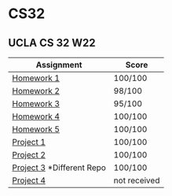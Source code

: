 # CS32
UCLA CS 32 W22 
---
| Assignment | Score |
| ----------- | ----------- |
| [Homework 1](https://github.com/gayatri-3/CS32/tree/main/homework/hw1) | 100/100 |
| [Homework 2](https://github.com/gayatri-3/CS32/tree/main/homework/hw2) | 98/100 |
| [Homework 3](https://github.com/gayatri-3/CS32/tree/main/homework/hw3) | 95/100 |
| [Homework 4](https://github.com/gayatri-3/CS32/tree/main/homework/hw4) | 100/100 |
| [Homework 5](https://github.com/gayatri-3/CS32/tree/main/homework/hw5) | 100/100 |
| [Project 1](https://github.com/gayatri-3/CS32/tree/main/projects/project1) | 100/100 |
| [Project 2](https://github.com/gayatri-3/CS32/tree/main/projects/project2) | 100/100 |
| [Project 3](https://github.com/gayatri-3/SuperPeachSisters) *Different Repo| 100/100 |
| [Project 4](https://github.com/gayatri-3/CS32/tree/main/projects/project4) | not received |
